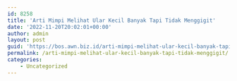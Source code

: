 ```yaml
---
id: 8258
title: 'Arti Mimpi Melihat Ular Kecil Banyak Tapi Tidak Menggigit'
date: '2022-11-20T20:02:01+00:00'
author: admin
layout: post
guid: 'https://bos.awn.biz.id/arti-mimpi-melihat-ular-kecil-banyak-tapi-tidak-menggigit/'
permalink: /arti-mimpi-melihat-ular-kecil-banyak-tapi-tidak-menggigit/
categories:
    - Uncategorized
---
```


